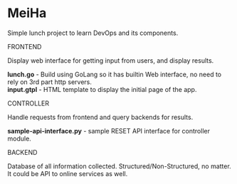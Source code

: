 # MeiHa

Simple lunch project to learn DevOps and its components.

FRONTEND

Display web interface for getting input from users, and display results.

<b>lunch.go</b> - Build using GoLang so it has builtin Web interface, no need to rely on 3rd part http servers.<br>
<b>input.gtpl</b> - HTML template to display the initial page of the app.
 
CONTROLLER

Handle requests from frontend and query backends for results.
  
<b>sample-api-interface.py</b> - sample RESET API interface for controller module.
  
  

BACKEND

Database of all information collected.  Structured/Non-Structured, no matter.  It could be API to online services as well.
